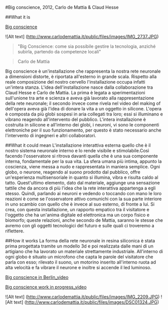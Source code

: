 #Big conscience, 2012, Carlo de Mattia & Claud Hesse

##What it is

[Big conscience](http://www.carlodemattia.it/public/?s=projects&m=category&x=30&y=69)

![Alt text] (http://www.carlodemattia.it/public/files/images/IMG_2737.JPG)


>"Big Conscience: come sia possibile gestire la tecnologia, anziché subirla, partendo da competenze locali"

>Carlo de Mattia

Big conscience è un'installazione che rappresenta la nostra rete neuronale a dimensioni distorte, è riportata all'esterno in grande scala. Rispetto alla reale composizione del nostro cervello l'installazione occupa infatti un'intera stanza. L'idea dell'installazione nasce dalla collaborazione tra Claud Hesse e Carlo de Mattia. La prima è legata a sperimentazioni sull'unione tra arte e scienza e aveva già lavorato alla rappresentazione della rete neuronale; il secondo invece come rivela nel video del making of dell'opera aveva già l'idea di donare la vita a un oggetto in silicone. 
L'opera è composta da più globi sospesi in aria collegati tra loro; essi si illuminano e vibrano reagendo all'intervento del pubblico. L'intera installazione è costruita in silicone e all'interno dei globi, i neuroni, vi sono le componenti elettroniche per il suo funzionamento, per questo è stato necessario anche l'intervento di ingegneri e altri collaboratori.

##What it could mean
L'installazione interattiva esterna quello che è il nostro sistema neuronale interno e lo rende visibile e stimolabile.Così facendo l'osservatore si ritrova davanti quella che è una sua componente interna, fondamentale per la sua vita. La sfera umana più intima, appunto la coscienza, viene messa a nudo e rappresentata in maniera semplice. Ogni globo, o neurone, reagendo al suono prodotto dal pubblico, offre un'esperienza multisensoriale in quanto si illumina, vibra e risulta caldo al tatto. Quest'ultimo elemento, dato dal materiale, aggiunge una sensazione tattile che da ancora di più l'idea che la rete interattiva appartenga a egli stesso. Quindi, parlando ai neuroni e vedendo o toccando con mano le loro reazioni è come se l'osservatore attivo comunichi con la sua parte interiore in uno scambio con quello che è invece al suo esterno, di fronte a lui.
Si crea, con questa installazione, un rapporto empatico tra il visitatore e l'oggetto che ha un'anima digitale ed elettronica ma un corpo fisico e biomorfo; queste relazioni, anche secondo de Mattia, saranno le stesse che avremo con gli oggetti tecnologici del futuro e sulle quali ci troveremo a riflettere.

##How it works
La forma della rete neuronale in resina siliconica è stata prima progettata tramite un modello 3d e poi realizzata dalle mani di un artigiano che ha lavorato un materiale strettamente industriale. All'interno di ogni globo è situato un microfono che capta le parole del visitatore che parla con esso; rilevato il suono, un motorino inserito all'interno ruota ad alta velocità e fa vibrare il neurone e inoltre si accende il led luminoso.


[Big conscience in Berlin_video](https://www.youtube.com/watch?v=cFwMLixDTQ8)

[Big conscience work in progress_video](https://vimeo.com/42039350)

![Alt text] (http://www.carlodemattia.it/public/files/images/IMG_2209.JPG)
![Alt text] (http://www.carlodemattia.it/public/files/images/DSC01324.JPG)
